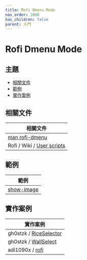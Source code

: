 ```yaml
---
title: Rofi Dmenu Mode
nav_order: 1080
has_children: false
parent: 入門
---
```



# Rofi Dmenu Mode




## 主題

* [相關文件](#相關文件)
* [範例](#範例)
* [實作案例](#實作案例)




## 相關文件

| 相關文件 |
| ------- |
| [man rofi-dmenu](https://github.com/davatorium/rofi/blob/next/doc/rofi-dmenu.5.markdown) |
| Rofi / Wiki / [User scripts](https://github.com/davatorium/rofi/wiki/User-scripts) |




## 範例

| 範例 |
| ------- |
| [show-image](https://github.com/samwhelp/note-about-rofi/tree/demo/_demo/quick-start/script/show-image/demo-start) |




## 實作案例

| 實作案例 |
| ------- |
| gh0stzk / [RiceSelector](https://github.com/gh0stzk/dotfiles/blob/master/config/bspwm/src/RiceSelector#L50-L51) |
| gh0stzk / [WallSelect](https://github.com/gh0stzk/dotfiles/blob/master/config/bspwm/src/WallSelect#L52) |
| adi1090x / [rofi](https://github.com/adi1090x/rofi) |
